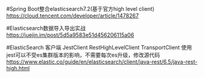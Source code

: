 #Spring Boot整合elasticsearch7.2(基于官方high level client)
https://cloud.tencent.com/developer/article/1478267

#Elasticsearch数据导入导出实战
https://juejin.im/post/5d5a9583e51d456206115a06

#ElasticSearch 客户端
JestClient RestHighLevelClient TransportClient 
使用jest可以不受es集群版本的影响，不需要每次es升级，修改源代码
https://www.elastic.co/guide/en/elasticsearch/client/java-rest/6.5/java-rest-high.html